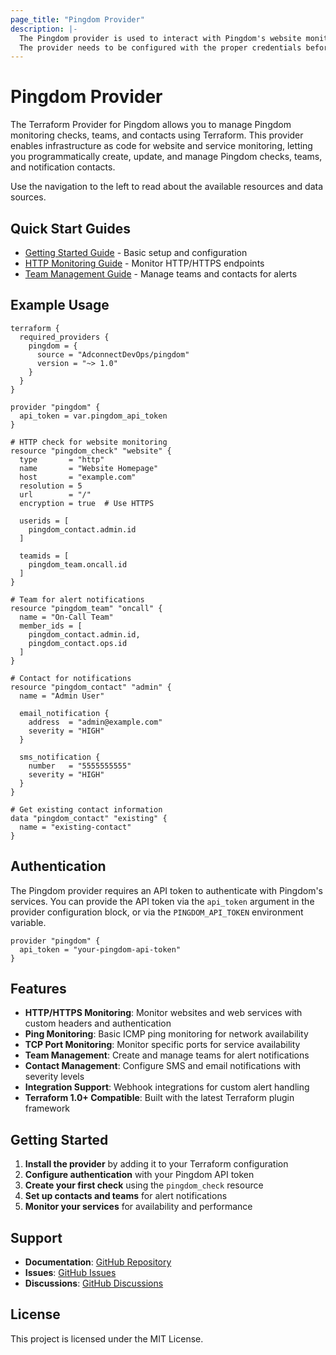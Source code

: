 ```yaml
---
page_title: "Pingdom Provider"
description: |-
  The Pingdom provider is used to interact with Pingdom's website monitoring API.
  The provider needs to be configured with the proper credentials before it can be used.
---
```


# Pingdom Provider

The Terraform Provider for Pingdom allows you to manage Pingdom monitoring checks, teams, and contacts using Terraform. This provider enables infrastructure as code for website and service monitoring, letting you programmatically create, update, and manage Pingdom checks, teams, and notification contacts.

Use the navigation to the left to read about the available resources and data sources.

## Quick Start Guides

- [Getting Started Guide](guides/getting-started.md) - Basic setup and configuration
- [HTTP Monitoring Guide](guides/http_monitoring.md) - Monitor HTTP/HTTPS endpoints
- [Team Management Guide](guides/team_management.md) - Manage teams and contacts for alerts

## Example Usage

```hcl
terraform {
  required_providers {
    pingdom = {
      source = "AdconnectDevOps/pingdom"
      version = "~> 1.0"
    }
  }
}

provider "pingdom" {
  api_token = var.pingdom_api_token
}

# HTTP check for website monitoring
resource "pingdom_check" "website" {
  type       = "http"
  name       = "Website Homepage"
  host       = "example.com"
  resolution = 5
  url        = "/"
  encryption = true  # Use HTTPS
  
  userids = [
    pingdom_contact.admin.id
  ]
  
  teamids = [
    pingdom_team.oncall.id
  ]
}

# Team for alert notifications
resource "pingdom_team" "oncall" {
  name = "On-Call Team"
  member_ids = [
    pingdom_contact.admin.id,
    pingdom_contact.ops.id
  ]
}

# Contact for notifications
resource "pingdom_contact" "admin" {
  name = "Admin User"
  
  email_notification {
    address  = "admin@example.com"
    severity = "HIGH"
  }
  
  sms_notification {
    number   = "5555555555"
    severity = "HIGH"
  }
}

# Get existing contact information
data "pingdom_contact" "existing" {
  name = "existing-contact"
}
```

## Authentication

The Pingdom provider requires an API token to authenticate with Pingdom's services. You can provide the API token via the `api_token` argument in the provider configuration block, or via the `PINGDOM_API_TOKEN` environment variable.

```hcl
provider "pingdom" {
  api_token = "your-pingdom-api-token"
}
```

## Features

- **HTTP/HTTPS Monitoring**: Monitor websites and web services with custom headers and authentication
- **Ping Monitoring**: Basic ICMP ping monitoring for network availability
- **TCP Port Monitoring**: Monitor specific ports for service availability
- **Team Management**: Create and manage teams for alert notifications
- **Contact Management**: Configure SMS and email notifications with severity levels
- **Integration Support**: Webhook integrations for custom alert handling
- **Terraform 1.0+ Compatible**: Built with the latest Terraform plugin framework

## Getting Started

1. **Install the provider** by adding it to your Terraform configuration
2. **Configure authentication** with your Pingdom API token
3. **Create your first check** using the `pingdom_check` resource
4. **Set up contacts and teams** for alert notifications
5. **Monitor your services** for availability and performance

## Support

- **Documentation**: [GitHub Repository](https://github.com/russellcardullo/terraform-provider-pingdom)
- **Issues**: [GitHub Issues](https://github.com/russellcardullo/terraform-provider-pingdom/issues)
- **Discussions**: [GitHub Discussions](https://github.com/russellcardullo/terraform-provider-pingdom/discussions)

## License

This project is licensed under the MIT License.
